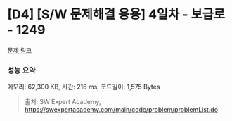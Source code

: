 # [D4] [S/W 문제해결 응용] 4일차 - 보급로 - 1249 

[문제 링크](https://swexpertacademy.com/main/code/problem/problemDetail.do?contestProbId=AV15QRX6APsCFAYD) 

### 성능 요약

메모리: 62,300 KB, 시간: 216 ms, 코드길이: 1,575 Bytes



> 출처: SW Expert Academy, https://swexpertacademy.com/main/code/problem/problemList.do